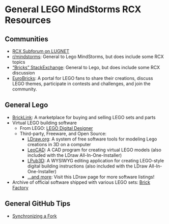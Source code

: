 # General LEGO MindStorms RCX Resources

## Communities
* [RCX Subforum on LUGNET](https://news.lugnet.com/robotics/rcx/)
* [r/mindstorms](http://mindstorms.reddit.com/): General to Lego MindStorms, but does include some RCX topics
* [“Bricks” StackExchange](https://bricks.stackexchange.com/): General to Lego, but does include some RCX discussion
* [EuroBricks](https://www.eurobricks.com/): A portal for LEGO fans to share their creations, discuss LEGO themes, participate in contests and challenges, and join the community.

## General Lego
* [BrickLink](https://www.bricklink.com/):  A marketplace for buying and selling LEGO sets and parts
* Virtual LEGO building software
  + From LEGO:  [LEGO Digital Designer](https://www.lego.com/en-us/ldd)
  + Third-party, Freeware, and Open Source:
    - [LDraw.org](https://ldraw.org/):  A system of free software tools for modeling Lego creations in 3D on a computer
    - [LeoCAD](http://www.leocad.org/):  A CAD program for creating virtual LEGO models (also included with the LDraw All-In-One-Installer)
    - [LPub3D](https://lpub3d.sf.net/):  A WYSIWYG editing application for creating LEGO-style digital building instructions (also included with the LDraw All-In-One-Installer)
    - […and more](https://www.ldraw.org/downloads-2/third-party-software.html):  Visit this LDraw page for more software listings!
* Archive of official software shipped with various LEGO sets:  [Brick Factory](https://www.brickfactory.info/iso/)

## General GitHub Tips
* [Synchronizing a Fork](https://github.community/t5/How-to-use-Git-and-GitHub/Syncing-a-fork-leaves-me-one-commit-ahead-of-upstream-master/m-p/17711#M5346)


[StackOverflow-DetachFork]: # (https://stackoverflow.com/q/16052477)

[GitHub-DetachFork]: # (https://help.github.com/en/github/setting-up-and-managing-your-github-profile/why-are-my-contributions-not-showing-up-on-my-profile#commit-was-made-in-a-fork)

[Purge Git history to reduce space]: # (https://stackoverflow.com/a/13102849 ; see also `git reflog` comment posted October 27, 2020, on that answer)

[Reduce Git repository size]: # (https://stackoverflow.com/q/2116778)

[Markdown-Comments]: # (https://stackoverflow.com/a/32190021)

[Private Download Link for Lego.NET]: # (http://www.dcl.hpi.uni-potsdam.de/research/lego.NET/download.htm?&uid=002dd0fd1cfe6c5608f41fc466b25aae)
